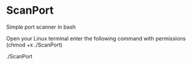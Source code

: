 # ScanPort

Simple port scanner in bash

Open your Linux terminal enter the following command with permissions (chmod +x ./ScanPort)

./ScanPort <targetip> <targetport>
